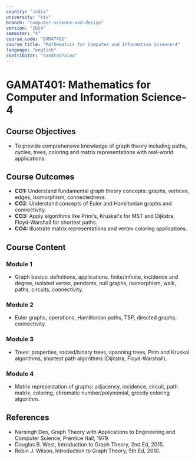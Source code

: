 ```yaml
---
country: "india"
university: "ktu"
branch: "computer-science-and-design"
version: "2024"
semester: "4"
course_code: "GAMAT401"
course_title: "Mathematics for Computer and Information Science-4"
language: "english"
contributor: "sandra07alex"
---
```


# GAMAT401: Mathematics for Computer and Information Science-4

## Course Objectives
* To provide comprehensive knowledge of graph theory including paths, cycles, trees, coloring and matrix representations with real-world applications.

## Course Outcomes
* **CO1:** Understand fundamental graph theory concepts: graphs, vertices, edges, isomorphism, connectedness.
* **CO2:** Understand concepts of Euler and Hamiltonian graphs and connectivity.
* **CO3:** Apply algorithms like Prim's, Kruskal's for MST and Dijkstra, Floyd-Warshall for shortest paths.
* **CO4:** Illustrate matrix representations and vertex coloring applications.

## Course Content

### Module 1
* Graph basics: definitions, applications, finite/infinite, incidence and degree, isolated vertex, pendants, null graphs, isomorphism, walk, paths, circuits, connectivity.

### Module 2
* Euler graphs, operations, Hamiltonian paths, TSP, directed graphs, connectivity.

### Module 3
* Trees: properties, rooted/binary trees, spanning trees, Prim and Kruskal algorithms, shortest path algorithms (Dijkstra, Floyd-Warshall).

### Module 4
* Matrix representation of graphs: adjacency, incidence, circuit, path matrix, coloring, chromatic number/polynomial, greedy coloring algorithm.

## References
- Narsingh Deo, Graph Theory with Applications to Engineering and Computer Science, Prentice Hall, 1979.
- Douglas B. West, Introduction to Graph Theory, 2nd Ed, 2015.
- Robin J. Wilson, Introduction to Graph Theory, 5th Ed, 2010.
